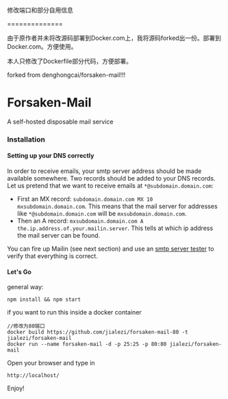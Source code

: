 修改端口和部分自用信息

==============

由于原作者并未将改源码部署到Docker.com上，我将源码forked出一份。部署到Docker.com。方便使用。


本人只修改了Dockerfile部分代码，方便部署。

forked from denghongcai/forsaken-mail!!!




Forsaken-Mail
==============
A self-hosted disposable mail service

### Installation

#### Setting up your DNS correctly

In order to receive emails, your smtp server address should be made available somewhere. Two records should be added to your DNS records. Let us pretend that we want to receive emails at ```*@subdomain.domain.com```:
* First an MX record: ```subdomain.domain.com MX 10 mxsubdomain.domain.com```. This means that the mail server for addresses like ```*@subdomain.domain.com``` will be ```mxsubdomain.domain.com```.
* Then an A record: ```mxsubdomain.domain.com A the.ip.address.of.your.mailin.server```. This tells at which ip address the mail server can be found.

You can fire up Mailin (see next section) and use an [smtp server tester](http://mxtoolbox.com/diagnostic.aspx) to verify that everything is correct.

#### Let's Go
general way:
```
npm install && npm start
```
if you want to run this inside a docker container
```
//修改为80端口
docker build https://github.com/jialezi/forsaken-mail-80 -t jialezi/forsaken-mail
docker run --name forsaken-mail -d -p 25:25 -p 80:80 jialezi/forsaken-mail
```
Open your browser and type in
```
http://localhost/
```

Enjoy!
